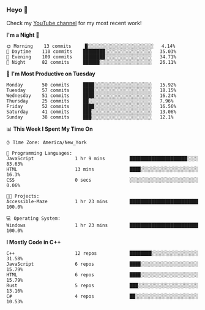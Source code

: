 ### Heyo 👋

<!--
**austinbhale/austinbhale** is a ✨ _special_ ✨ repository because its `README.md` (this file) appears on your GitHub profile.

Here are some ideas to get you started:

- 🔭 I’m currently working on ...
- 🌱 I’m currently learning ...
- 👯 I’m looking to collaborate on ...
- 🤔 I’m looking for help with ...
- 💬 Ask me about ...
- 📫 How to reach me: ...
- 😄 Pronouns: ...
- ⚡ Fun fact: ...

[![Top Langs](https://github-readme-stats.vercel.app/api/top-langs/?username=austinbhale&layout=compact&theme=tokyonight&langs_count=8)](https://github.com/anuraghazra/github-readme-stats)
[![Anurag's github stats](https://github-readme-stats.vercel.app/api?username=austinbhale&hide=issues&count_private=true&show_icons=true&theme=tokyonight)](https://github.com/anuraghazra/github-readme-stats)
<br><br>
-->
Check my <a href="https://www.youtube.com/channel/UCYOLodhgO-JaRL37SfDyprg">YouTube channel</a> for my most recent work!
<!--
<a href="https://www.youtube.com/channel/UCYOLodhgO-JaRL37SfDyprg"><img alt="youtube subscribers" src="https://github-readme-youtube-stats.herokuapp.com/subscribers/index.php?id=UCYOLodhgO-JaRL37SfDyprg&key=AIzaSyDlcwJXVujStVn_kjdBB3zXuwV6tOqQkqU&style=for-the-badge&color=69badd&labelColor=black&format=short"/></a>
<a href="https://www.youtube.com/channel/UCYOLodhgO-JaRL37SfDyprg"><img alt="youtube views" src="https://github-readme-youtube-stats.herokuapp.com/views/index.php?id=UCYOLodhgO-JaRL37SfDyprg&key=AIzaSyDlcwJXVujStVn_kjdBB3zXuwV6tOqQkqU&style=for-the-badge&color=69badd&labelColor=black&format=short"/></a>
-->

<!--START_SECTION:waka-->
**I'm a Night 🦉** 

```text
🌞 Morning    13 commits     █░░░░░░░░░░░░░░░░░░░░░░░░   4.14% 
🌆 Daytime    110 commits    ████████░░░░░░░░░░░░░░░░░   35.03% 
🌃 Evening    109 commits    ████████░░░░░░░░░░░░░░░░░   34.71% 
🌙 Night      82 commits     ██████░░░░░░░░░░░░░░░░░░░   26.11%

```
📅 **I'm Most Productive on Tuesday** 

```text
Monday       50 commits     ████░░░░░░░░░░░░░░░░░░░░░   15.92% 
Tuesday      57 commits     ████░░░░░░░░░░░░░░░░░░░░░   18.15% 
Wednesday    51 commits     ████░░░░░░░░░░░░░░░░░░░░░   16.24% 
Thursday     25 commits     ██░░░░░░░░░░░░░░░░░░░░░░░   7.96% 
Friday       52 commits     ████░░░░░░░░░░░░░░░░░░░░░   16.56% 
Saturday     41 commits     ███░░░░░░░░░░░░░░░░░░░░░░   13.06% 
Sunday       38 commits     ███░░░░░░░░░░░░░░░░░░░░░░   12.1%

```


📊 **This Week I Spent My Time On** 

```text
⌚︎ Time Zone: America/New_York

💬 Programming Languages: 
JavaScript               1 hr 9 mins         █████████████████████░░░░   83.63% 
HTML                     13 mins             ████░░░░░░░░░░░░░░░░░░░░░   16.3% 
CSS                      0 secs              ░░░░░░░░░░░░░░░░░░░░░░░░░   0.06%

🐱‍💻 Projects: 
Accessible-Maze          1 hr 23 mins        █████████████████████████   100.0%

💻 Operating System: 
Windows                  1 hr 23 mins        █████████████████████████   100.0%

```

**I Mostly Code in C++** 

```text
C++                      12 repos            ████████░░░░░░░░░░░░░░░░░   31.58% 
JavaScript               6 repos             ████░░░░░░░░░░░░░░░░░░░░░   15.79% 
HTML                     6 repos             ████░░░░░░░░░░░░░░░░░░░░░   15.79% 
Rust                     5 repos             ███░░░░░░░░░░░░░░░░░░░░░░   13.16% 
C#                       4 repos             ██░░░░░░░░░░░░░░░░░░░░░░░   10.53%

```



<!--END_SECTION:waka-->
